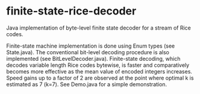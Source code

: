 # finite-state-rice-decoder
Java implementation of byte-level finite state decoder for a stream of Rice codes. 

Finite-state machine implementation is done using Enum types (see State.java). The conventional bit-level decoding procedure is also implemented (see BitLevelDecoder.java). Finite-state decoding, which decodes variable length Rice codes bytewise, is faster and comparatively becomes more effective as the mean value of encoded integers increases. Speed gains up to a factor of 2 are observed at the point where optimal k is estimated as 7 (k=7). See Demo.java for a simple demonstration.
